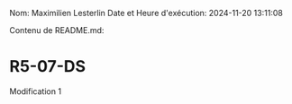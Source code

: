Nom: Maximilien Lesterlin
Date et Heure d'exécution: 2024-11-20 13:11:08

Contenu de README.md:

# R5-07-DS

Modification 1
